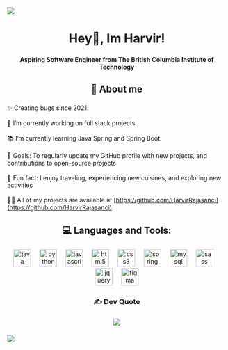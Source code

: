 <img src="https://user-images.githubusercontent.com/73097560/115834477-dbab4500-a447-11eb-908a-139a6edaec5c.gif">

###

<h1 align="center">Hey👋, Im Harvir!</h1>

###

<h4 align="center">Aspiring Software Engineer from The British Columbia Institute of Technology</h4>

###

<h2 align="center">💫 About me</h3>

###

<p align="left">

✨ Creating bugs since 2021.<br><br>
🔭 I’m currently working on full stack projects.<br><br>
📚 I’m currently learning Java Spring and Spring Boot.<br><br>
🎯 Goals: To regularly update my GitHub profile with new projects, and contributions to open-source projects<br><br>
🎲 Fun fact: I enjoy traveling, experiencing new cuisines, and exploring new activities<br><br>
👨‍💻 All of my projects are available at [https://github.com/HarvirRajasanci](https://github.com/HarvirRajasanci)

</p>

###

<h2 align="center">💻 Languages and Tools:</h3>

###

<div align="center">
  <img src="https://cdn.jsdelivr.net/gh/devicons/devicon/icons/java/java-original.svg" height="40" alt="java logo"  />
  <img width="12" />
  <img src="https://cdn.jsdelivr.net/gh/devicons/devicon/icons/python/python-original.svg" height="40" alt="python logo"  />
  <img width="12" />
  <img src="https://cdn.jsdelivr.net/gh/devicons/devicon/icons/javascript/javascript-original.svg" height="40" alt="javascript logo"  />
  <img width="12" />
  <img src="https://cdn.jsdelivr.net/gh/devicons/devicon/icons/html5/html5-original.svg" height="40" alt="html5 logo"  />
  <img width="12" />
  <img src="https://cdn.jsdelivr.net/gh/devicons/devicon/icons/css3/css3-original.svg" height="40" alt="css3 logo"  />
  <img width="12" />
  <img src="https://cdn.jsdelivr.net/gh/devicons/devicon/icons/spring/spring-original.svg" height="40" alt="spring logo"  />
  <img width="12" />
  <img src="https://cdn.simpleicons.org/mysql/4479A1" height="40" alt="mysql logo"  />
  <img width="12" />
  <img src="https://cdn.jsdelivr.net/gh/devicons/devicon/icons/sass/sass-original.svg" height="40" alt="sass logo"  />
  <img width="12" />
  <img src="https://cdn.jsdelivr.net/gh/devicons/devicon/icons/jquery/jquery-plain-wordmark.svg" height="40" alt="jquery logo"  />
  <img width="12" />
  <img src="https://cdn.jsdelivr.net/gh/devicons/devicon/icons/figma/figma-original.svg" height="40" alt="figma logo"  />
</div>

###

<h3 align="center">✍️ Dev Quote</h3>

###

<div align="center">
    <img src="https://quotes-github-readme.vercel.app/api?type=horizontal&theme=radical"><br>
</div>

###

<img src="https://user-images.githubusercontent.com/73097560/115834477-dbab4500-a447-11eb-908a-139a6edaec5c.gif">
